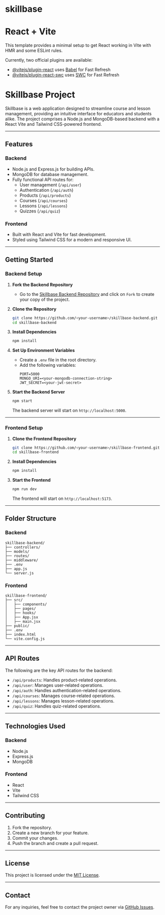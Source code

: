 # skillbase

# React + Vite

This template provides a minimal setup to get React working in Vite with HMR and some ESLint rules.

Currently, two official plugins are available:

- [@vitejs/plugin-react](https://github.com/vitejs/vite-plugin-react/blob/main/packages/plugin-react/README.md) uses [Babel](https://babeljs.io/) for Fast Refresh
- [@vitejs/plugin-react-swc](https://github.com/vitejs/vite-plugin-react-swc) uses [SWC](https://swc.rs/) for Fast Refresh

# Skillbase Project

Skillbase is a web application designed to streamline course and lesson management, providing an intuitive interface for educators and students alike. The project comprises a Node.js and MongoDB-based backend with a React Vite and Tailwind CSS-powered frontend.

---

## Features

### Backend

- Node.js and Express.js for building APIs.
- MongoDB for database management.
- Fully functional API routes for:
  - User management (`/api/user`)
  - Authentication (`/api/auth`)
  - Products (`/api/products`)
  - Courses (`/api/courses`)
  - Lessons (`/api/lessons`)
  - Quizzes (`/api/quiz`)

### Frontend

- Built with React and Vite for fast development.
- Styled using Tailwind CSS for a modern and responsive UI.

---

## Getting Started

### Backend Setup

1. **Fork the Backend Repository**

   - Go to the [Skillbase Backend Repository](https://github.com/rufustech/skillbase-backend) and click on `Fork` to create your copy of the project.

2. **Clone the Repository**

   ```bash
   git clone https://github.com/<your-username>/skillbase-backend.git
   cd skillbase-backend
   ```

3. **Install Dependencies**

   ```bash
   npm install
   ```

4. **Set Up Environment Variables**

   - Create a `.env` file in the root directory.
   - Add the following variables:
     ```env
     PORT=5000
     MONGO_URI=<your-mongodb-connection-string>
     JWT_SECRET=<your-jwt-secret>
     ```

5. **Start the Backend Server**
   ```bash
   npm start
   ```
   The backend server will start on `http://localhost:5000`.

---

### Frontend Setup

1. **Clone the Frontend Repository**

   ```bash
   git clone https://github.com/<your-username>/skillbase-frontend.git
   cd skillbase-frontend
   ```

2. **Install Dependencies**

   ```bash
   npm install
   ```

3. **Start the Frontend**
   ```bash
   npm run dev
   ```
   The frontend will start on `http://localhost:5173`.

---

## Folder Structure

### Backend

```
skillbase-backend/
├── controllers/
├── models/
├── routes/
├── middleware/
├── .env
├── app.js
└── server.js
```

### Frontend

```
skillbase-frontend/
├── src/
│   ├── components/
│   ├── pages/
│   ├── hooks/
│   ├── App.jsx
│   ├── main.jsx
├── public/
├── .env
├── index.html
└── vite.config.js
```

---

## API Routes

The following are the key API routes for the backend:

- `/api/products`: Handles product-related operations.
- `/api/user`: Manages user-related operations.
- `/api/auth`: Handles authentication-related operations.
- `/api/courses`: Manages course-related operations.
- `/api/lessons`: Manages lesson-related operations.
- `/api/quiz`: Handles quiz-related operations.

---

## Technologies Used

### Backend

- Node.js
- Express.js
- MongoDB

### Frontend

- React
- Vite
- Tailwind CSS

---

## Contributing

1. Fork the repository.
2. Create a new branch for your feature.
3. Commit your changes.
4. Push the branch and create a pull request.

---

## License

This project is licensed under the [MIT License](LICENSE).

---

## Contact

For any inquiries, feel free to contact the project owner via [GitHub Issues](https://github.com/rufustech/skillbase-backend/issues).
